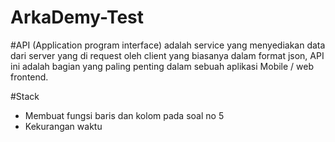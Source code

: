 # ArkaDemy-Test

#API (Application program interface) adalah service yang menyediakan data dari server yang di request oleh client yang biasanya dalam format json, API ini adalah bagian yang paling penting dalam sebuah aplikasi Mobile / web frontend. 

#Stack
- Membuat fungsi baris dan kolom pada soal no 5
- Kekurangan waktu
